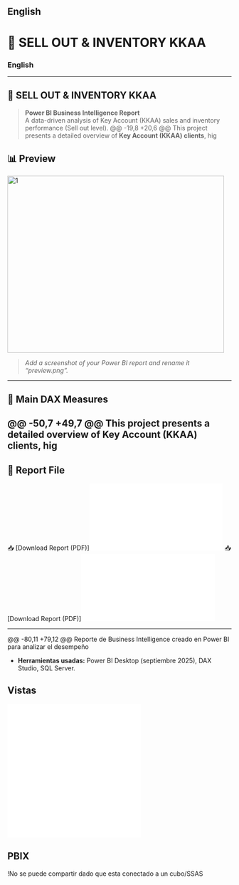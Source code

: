 
## English
# 🧠 SELL OUT & INVENTORY KKAA
### English
---
## 🧠 SELL OUT & INVENTORY KKAA

> **Power BI Business Intelligence Report**  
> A data-driven analysis of Key Account (KKAA) sales and inventory performance (Sell out level).
@@ -19,8 +20,6 @@ This project presents a detailed overview of **Key Account (KKAA) clients**, hig
## 📊 Preview
<img width="487" height="397" alt="1" src="https://github.com/user-attachments/assets/45d221ed-f875-40db-9bea-1b04ae358331" />

> *Add a screenshot of your Power BI report and rename it “preview.png”.*

---

## 🧮 Main DAX Measures
@@ -50,7 +49,7 @@ This project presents a detailed overview of **Key Account (KKAA) clients**, hig
---

## 📄 Report File
📥 [Download Report (PDF)]![Vista principal](./SellOuteInventario_KKAA.pdf)
📥 [Download Report (PDF)]![Full report - 5 pages](./SellOuteInventario_KKAA.pdf)

---

@@ -80,11 +79,12 @@ Reporte de Business Intelligence creado en Power BI para analizar el desempeño
- **Herramientas usadas:** Power BI Desktop (septiembre 2025), DAX Studio, SQL Server.

## Vistas
![Vista principal](./SellOuteInventario_KKAA.pdf)
![Reporte completo - 5 paginas](./SellOuteInventario_KKAA.pdf)

## PBIX
!No se puede compartir dado que esta conectado a un cubo/SSAS




